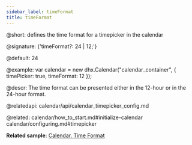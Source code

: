 ```yaml
---
sidebar_label: timeFormat
title: timeFormat
---          
```


@short: defines the time format for a timepicker in the calendar

@signature: {'timeFormat?: 24 | 12;'}

@default: 24



@example:
var calendar = new dhx.Calendar("calendar_container", {
    timePicker: true,
    timeFormat: 12
});



@descr: 
The time format can be presented either in the 12-hour or in the 24-hour format.


@relatedapi:
calendar/api/calendar_timepicker_config.md

@related: calendar/how_to_start.md#initialize-calendar
calendar/configuring.md#timepicker

**Related sample**: [Calendar. Time Format](https://snippet.dhtmlx.com/9xi24if2)